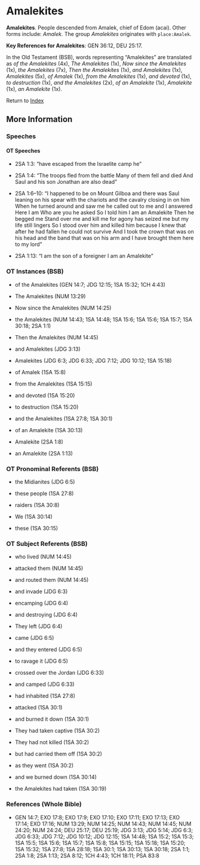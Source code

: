 # Amalekites
**Amalekites**. 
People descended from Amalek, chief of Edom (acai). 
Other forms include: 
*Amalek*. 
The group _Amalekites_ originates with `place:Amalek`. 


**Key References for Amalekites**: 
GEN 36:12, DEU 25:17. 


In the Old Testament (BSB), words representing “Amalekites” are translated as 
*of the Amalekites* (4x), *The Amalekites* (1x), *Now since the Amalekites* (1x), *the Amalekites* (7x), *Then the Amalekites* (1x), *and Amalekites* (1x), *Amalekites* (5x), *of Amalek* (1x), *from the Amalekites* (1x), *and devoted* (1x), *to destruction* (1x), *and the Amalekites* (2x), *of an Amalekite* (1x), *Amalekite* (1x), *an Amalekite* (1x). 




Return to [Index](00-Index.md)

## More Information

### Speeches

#### OT Speeches

* 2SA 1:3: “have escaped from the Israelite camp he”

* 2SA 1:4: “The troops fled from the battle Many of them fell and died And Saul and his son Jonathan are also dead”

* 2SA 1:6–10: “I happened to be on Mount Gilboa and there was Saul leaning on his spear with the chariots and the cavalry closing in on him When he turned around and saw me he called out to me and I answered Here I am Who are you he asked So I told him I am an Amalekite Then he begged me Stand over me and kill me for agony has seized me but my life still lingers So I stood over him and killed him because I knew that after he had fallen he could not survive And I took the crown that was on his head and the band that was on his arm and I have brought them here to my lord”

* 2SA 1:13: “I am the son of a foreigner I am an Amalekite”

### OT Instances (BSB)

* of the Amalekites (GEN 14:7; JDG 12:15; 1SA 15:32; 1CH 4:43)

* The Amalekites (NUM 13:29)

* Now since the Amalekites (NUM 14:25)

* the Amalekites (NUM 14:43; 1SA 14:48; 1SA 15:6; 1SA 15:6; 1SA 15:7; 1SA 30:18; 2SA 1:1)

* Then the Amalekites (NUM 14:45)

* and Amalekites (JDG 3:13)

* Amalekites (JDG 6:3; JDG 6:33; JDG 7:12; JDG 10:12; 1SA 15:18)

* of Amalek (1SA 15:8)

* from the Amalekites (1SA 15:15)

* and devoted (1SA 15:20)

* to destruction (1SA 15:20)

* and the Amalekites (1SA 27:8; 1SA 30:1)

* of an Amalekite (1SA 30:13)

* Amalekite (2SA 1:8)

* an Amalekite (2SA 1:13)



### OT Pronominal Referents (BSB)

* the Midianites (JDG 6:5)

* these people (1SA 27:8)

* raiders (1SA 30:8)

* We (1SA 30:14)

* these (1SA 30:15)



### OT Subject Referents (BSB)

* who lived (NUM 14:45)

* attacked them (NUM 14:45)

* and routed them (NUM 14:45)

* and invade (JDG 6:3)

* encamping (JDG 6:4)

* and destroying (JDG 6:4)

* They left (JDG 6:4)

* came (JDG 6:5)

* and they entered (JDG 6:5)

* to ravage it (JDG 6:5)

* crossed over the Jordan (JDG 6:33)

* and camped (JDG 6:33)

* had inhabited (1SA 27:8)

* attacked (1SA 30:1)

* and burned it down (1SA 30:1)

* They had taken captive (1SA 30:2)

* They had not killed (1SA 30:2)

* but had carried them off (1SA 30:2)

* as they went (1SA 30:2)

* and we burned down (1SA 30:14)

* the Amalekites had taken (1SA 30:19)



### References (Whole Bible)

* GEN 14:7; EXO 17:8; EXO 17:9; EXO 17:10; EXO 17:11; EXO 17:13; EXO 17:14; EXO 17:16; NUM 13:29; NUM 14:25; NUM 14:43; NUM 14:45; NUM 24:20; NUM 24:24; DEU 25:17; DEU 25:19; JDG 3:13; JDG 5:14; JDG 6:3; JDG 6:33; JDG 7:12; JDG 10:12; JDG 12:15; 1SA 14:48; 1SA 15:2; 1SA 15:3; 1SA 15:5; 1SA 15:6; 1SA 15:7; 1SA 15:8; 1SA 15:15; 1SA 15:18; 1SA 15:20; 1SA 15:32; 1SA 27:8; 1SA 28:18; 1SA 30:1; 1SA 30:13; 1SA 30:18; 2SA 1:1; 2SA 1:8; 2SA 1:13; 2SA 8:12; 1CH 4:43; 1CH 18:11; PSA 83:8



